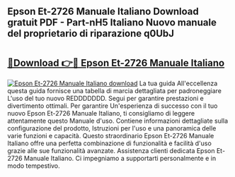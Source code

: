 ## Epson Et-2726 Manuale Italiano Download gratuit PDF - Part-nH5 Italiano Nuovo manuale del proprietario di riparazione q0UbJ

# <h2><a href="http://dffiry.blite.top/?on=Epson+Et-2726+Manuale+Italiano">🔗Download 👉🔴 Epson Et-2726 Manuale Italiano</a></h2>

[![Epson Et-2726 Manuale Italiano download](https://i.imgur.com/lujVjoI.png)](http://dffiry.blite.top/?on=Epson+Et-2726+Manuale+Italiano)
La tua guida All'eccellenza questa guida fornisce una tabella di marcia dettagliata per padroneggiare L'uso del tuo nuovo REDDDDDDD. Segui per garantire prestazioni e divertimento ottimali. Per garantire Un'esperienza di successo con il tuo nuovo Epson Et-2726 Manuale Italiano, ti consigliamo di leggere attentamente questo Manuale d'uso. Contiene informazioni dettagliate sulla configurazione del prodotto, Istruzioni per l'uso e una panoramica delle varie funzioni e capacità. Questo straordinario Epson Et-2726 Manuale Italiano offre una perfetta combinazione di funzionalità e facilità d'uso grazie alle sue funzionalità avanzate. Assistenza clienti dedicata Epson Et-2726 Manuale Italiano. Ci impegniamo a supportarti personalmente e in modo tempestivo.
